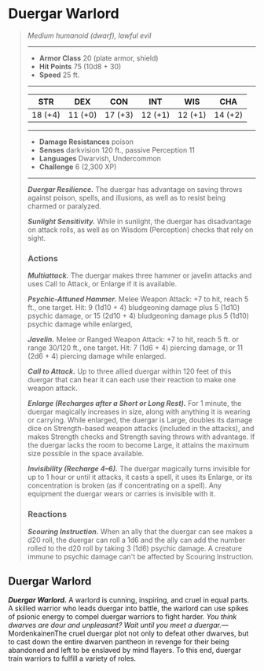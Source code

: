 # Duergar Warlord
>*Medium humanoid (dwarf), lawful evil*
>___
>- **Armor Class** 20 (plate armor, shield)
>- **Hit Points** 75 (10d8 + 30)
>- **Speed** 25 ft.
>___
>|STR|DEX|CON|INT|WIS|CHA|
>|:---:|:---:|:---:|:---:|:---:|:---:|
>|18 (+4)|11 (+0)|17 (+3)|12 (+1)|12 (+1)|14 (+2)|
>___
>- **Damage Resistances** poison
>- **Senses** darkvision 120 ft., passive Perception 11
>- **Languages** Dwarvish, Undercommon
>- **Challenge** 6 (2,300 XP)
>___
>***Duergar Resilience.*** The duergar has advantage on saving throws against poison, spells, and illusions, as well as to resist being charmed or paralyzed.  
>
>***Sunlight Sensitivity.*** While in sunlight, the duergar has disadvantage on attack rolls, as well as on Wisdom (Perception) checks that rely on sight.  
>
>### Actions
>***Multiattack.*** The duergar makes three hammer or javelin attacks and uses Call to Attack, or Enlarge if it is available.  
>
>***Psychic-Attuned Hammer.*** Melee Weapon Attack: +7 to hit, reach 5 ft., one target. Hit: 9 (1d10 + 4) bludgeoning damage plus 5 (1d10) psychic damage, or 15 (2d10 + 4) bludgeoning damage plus 5 (1d10) psychic damage while enlarged,  
>
>***Javelin.*** Melee  or Ranged Weapon Attack: +7 to hit, reach 5 ft. or range 30/120 ft., one target. Hit: 7 (1d6 + 4) piercing damage, or 11 (2d6 + 4) piercing damage while enlarged.  
>
>***Call to Attack.*** Up to three allied duergar within 120 feet of this duergar that can hear it can each use their reaction to make one weapon attack.  
>
>***Enlarge (Recharges after a Short or Long Rest).*** For 1 minute, the duergar magically increases in size, along with anything it is wearing or carrying. While enlarged, the duergar is Large, doubles its damage dice on Strength-based weapon attacks (included in the attacks), and makes Strength checks and Strength saving throws with advantage. If the duergar lacks the room to become Large, it attains the maximum size possible in the space available.  
>
>***Invisibility (Recharge 4–6).*** The duergar magically turns invisible for up to 1 hour or until it attacks, it casts a spell, it uses its Enlarge, or its concentration is broken (as if concentrating on a spell). Any equipment the duergar wears or carries is invisible with it.  
>
>### Reactions
>***Scouring Instruction.*** When an ally that the duergar can see makes a d20 roll, the duergar can roll a 1d6 and the ally can add the number rolled to the d20 roll by taking 3 (1d6) psychic damage. A creature immune to psychic damage can't be affected by Scouring Instruction.
## Duergar Warlord
***Duergar Warlord.*** A warlord is cunning, inspiring, and cruel in equal parts. A skilled warrior who leads duergar into battle, the warlord can use spikes of psionic energy to compel duergar warriors to fight harder.
*You think dwarves are dour and unpleasant? Wait until you meet a duergar.*— MordenkainenThe cruel duergar plot not only to defeat other dwarves, but to cast down the entire dwarven pantheon in revenge for their being abandoned and left to be enslaved by mind flayers. To this end, duergar train warriors to fulfill a variety of roles.